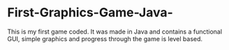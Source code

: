 # First-Graphics-Game-Java-
This is my first game coded. It was made in Java and contains a functional GUI, simple graphics and progress through the game is level based. 
